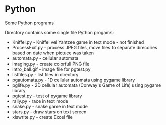# Python
Some Python programs

Directory contains some single file Python progams:

-	Kniffel.py 	- Kniffel vel Yahtzee game in text mode - not finished
-	ProcessExif.py - process JPEG files, move files to separate direcories based on date when pictuee was taken	
-	automata.py 	- cellular automata
-	imaging.py 	- create colorfull PNG file
-	intro_ball.gif 	- image file for pgtest.py
-	listfiles.py 	- list files in directory
-	pgautomata.py - 1D cellular automata using pygame library 
-	pglife.py 	- 2D cellular automata (Conway's Game of Life) using pygame library
-	pgtest.py 	- test of pygame library
-	rally.py 	- race in text mode
-	snake.py 	- snake game in text mode
-	stars.py 	- draw stars on text screen
-	xlswrite.py - create Excel file
